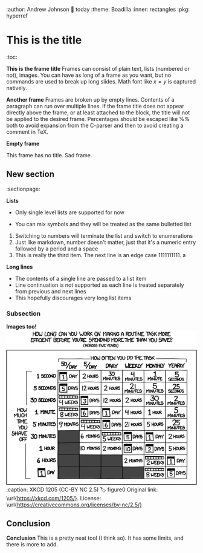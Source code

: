 :author: Andrew Johnson
:date: today
:theme: Boadilla
:inner: rectangles
:pkg: hyperref

# This is the title

:toc:

**This is the frame title**
Frames can consist of plain text, lists (numbered or not), images.
You can have as long of a frame as you want, but no commands
are used to break up long slides.
Math font like $x=y$ is captured natively.

**Another frame**
Frames are broken up by empty lines. Contents of a paragraph
can run over multiple lines. If the frame title does not
appear directly above the frame, or at least attached to the block,
the title will not be applied to the desired frame.
Percentages should be escaped like \%% both to avoid expansion from the
C-parser and then to avoid creating a comment in TeX.

**Empty frame**

This frame has no title. 
Sad frame.

## New section

:sectionpage:

**Lists**
- Only single level lists are supported for now
* You can mix symbols and they will be treated as the same bulletted list
1. Switching to numbers will terminate the list and switch to enumerations
1. Just like markdown, number doesn't matter, just that it's a numeric entry followed by a period and a space
8. This is really the third item. The next line is an edge case
1111111111. a

**Long lines**
- The contents of a single line are passed to a list item
- Line continuation is not supported as each line is treated separately from previous and next lines
- This hopefully discourages very long list items

### Subsection

**Images too!**
![](assets/is_it_worth_the_time.png)
:caption: XKCD 1205 (CC-BY NC 2.5)
:label: figure0
Original link: \url{https://xkcd.com/1205/}.
License: \url{https://creativecommons.org/licenses/by-nc/2.5/}

## Conclusion

**Conclusion**
This is a pretty neat tool (I think so).
It has some limits, and there is more to add.
